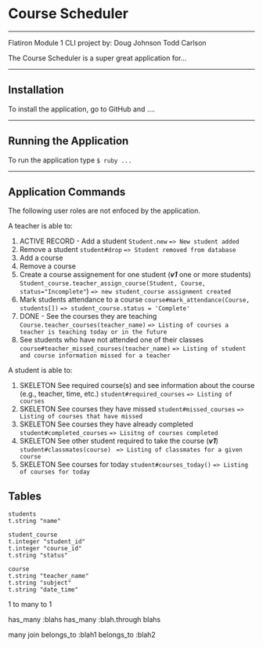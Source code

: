 # Course Scheduler
***
Flatiron Module 1 CLI project by:
Doug Johnson
Todd Carlson

The Course Scheduler is a super great application for...

***
## Installation
To install the application, go to GitHub and ....

***
## Running the Application
To run the application type `$ ruby ...`

***
## Application Commands
The following user roles are not enfoced by the application.

A teacher is able to:
1. ACTIVE RECORD - Add a student
    `Student.new`
    `=> New student added`
1. Remove a student
    `student#drop`
    `=> Student removed from database`
1. Add a course
    ` `
    ` `
1. Remove a course
    ` `
    ` `
1. Create a course assignement for one student (***v1*** one or more students)
    `Student_course.teacher_assign_course(Student, Course, status="Incomplete"`)
    `=> new student_course assignment created`
1. Mark students attendance to a course
    `course#mark_attendance(Course, students[])`
    `=> student_course.status = 'Complete'`
1. DONE - See the courses they are teaching
    `Course.teacher_courses(teacher_name)`
    `=> Listing of courses a teacher is teaching today or in the future`
1. See students who have not attended one of their classes
    `course#teacher_missed_courses(teacher_name)`
    `=> Listing of student and course information missed for a teacher`

A student is able to:
1. SKELETON See required course(s) and see information about the course (e.g., teacher, time, etc.)
    `student#required_courses`
    `=> Listing of courses`
1. SKELETON See courses they have missed
    `student#missed_courses`
    `=> Listing of courses that have missed`
1. SKELETON See courses they have already completed
    `student#completed_courses`
    `=> Lisitng of courses completed`
1. SKELETON See other student required to take the course (***v1***)
    `student#classmates(course) `
    `=> Listing of classmates for a given course`
1. SKELETON See courses for today
    `student#courses_today()`
    `=> Listing of courses for today`

## Tables
    students
    t.string "name"

    student_course
    t.integer "student_id"
    t.integer "course_id"
    t.string "status"

    course
    t.string "teacher_name"
    t.string "subject"
    t.string "date_time"

1 to many to 1

has_many :blahs
has_many :blah.through blahs

many join
belongs_to :blah1
belongs_to :blah2
